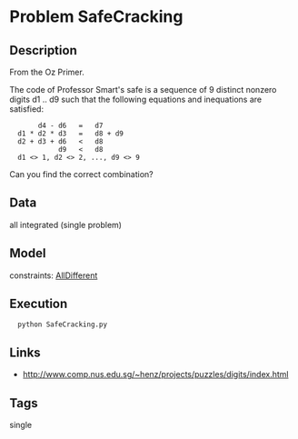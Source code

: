 # Problem SafeCracking
## Description
From the Oz Primer.

The code of Professor Smart's safe is a sequence of 9 distinct
nonzero digits d1 .. d9 such that the following equations and
inequations are satisfied:
```
       d4 - d6   =   d7
  d1 * d2 * d3   =   d8 + d9
  d2 + d3 + d6   <   d8
            d9   <   d8
  d1 <> 1, d2 <> 2, ..., d9 <> 9
```
Can you find the correct combination?

## Data
  all integrated (single problem)

## Model
  constraints: [AllDifferent](http://pycsp.org/documentation/constraints/AllDifferent)

## Execution
```
  python SafeCracking.py
```

## Links
 -  http://www.comp.nus.edu.sg/~henz/projects/puzzles/digits/index.html

## Tags
  single
